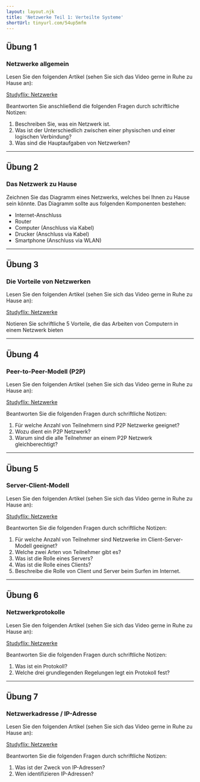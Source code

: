 ```yaml
---
layout: layout.njk
title: 'Netzwerke Teil 1: Verteilte Systeme'
shortUrl: tinyurl.com/54up5mfm
---
```


## Übung 1

### Netzwerke allgemein

Lesen Sie den folgenden Artikel (sehen Sie sich das Video gerne in Ruhe zu Hause an):

[Studyflix: Netzwerke](https://studyflix.de/informatik/netzwerke-5498)

Beantworten Sie anschließend die folgenden Fragen durch schriftliche Notizen:

1. Beschreiben Sie, was ein Netzwerk ist.
2. Was ist der Unterschiedlich zwischen einer physischen und einer logischen Verbindung?
3. Was sind die Hauptaufgaben von Netzwerken?

---

## Übung 2

### Das Netzwerk zu Hause

Zeichnen Sie das Diagramm eines Netzwerks, welches bei Ihnen zu Hause sein könnte. Das Diagramm sollte aus folgenden Komponenten bestehen:

- Internet-Anschluss
- Router
- Computer (Anschluss via Kabel)
- Drucker (Anschluss via Kabel)
- Smartphone (Anschluss via WLAN)

---

## Übung 3

### Die Vorteile von Netzwerken

Lesen Sie den folgenden Artikel (sehen Sie sich das Video gerne in Ruhe zu Hause an):

[Studyflix: Netzwerke](https://studyflix.de/informatik/netzwerke-5498)

Notieren Sie schriftliche 5 Vorteile, die das Arbeiten von Computern in einem Netzwerk bieten

---

## Übung 4

### Peer-to-Peer-Modell (P2P)

Lesen Sie den folgenden Artikel (sehen Sie sich das Video gerne in Ruhe zu Hause an):

[Studyflix: Netzwerke](https://studyflix.de/informatik/netzwerke-5498)

Beantworten Sie die folgenden Fragen durch schriftliche Notizen:

1. Für welche Anzahl von Teilnehmern sind P2P Netzwerke geeignet?
2. Wozu dient ein P2P Netzwerk?
3. Warum sind die alle Teilnehmer an einem P2P Netzwerk gleichberechtigt?

---

## Übung 5

### Server-Client-Modell

Lesen Sie den folgenden Artikel (sehen Sie sich das Video gerne in Ruhe zu Hause an):

[Studyflix: Netzwerke](https://studyflix.de/informatik/netzwerke-5498)

Beantworten Sie die folgenden Fragen durch schriftliche Notizen:

1. Für welche Anzahl von Teilnehmer sind Netzwerke im Client-Server-Modell geeignet?
2. Welche zwei Arten von Teilnehmer gibt es?
3. Was ist die Rolle eines Servers?
4. Was ist die Rolle eines Clients?
5. Beschreibe die Rolle von Client und Server beim Surfen im Internet.

---

## Übung 6

### Netzwerkprotokolle

Lesen Sie den folgenden Artikel (sehen Sie sich das Video gerne in Ruhe zu Hause an):

[Studyflix: Netzwerke](https://studyflix.de/informatik/netzwerke-5498)

Beantworten Sie die folgenden Fragen durch schriftliche Notizen:

1. Was ist ein Protokoll?
2. Welche drei grundlegenden Regelungen legt ein Protokoll fest?

---

## Übung 7

### Netzwerkadresse / IP-Adresse

Lesen Sie den folgenden Artikel (sehen Sie sich das Video gerne in Ruhe zu Hause an):

[Studyflix: Netzwerke](https://studyflix.de/informatik/netzwerke-5498)

Beantworten Sie die folgenden Fragen durch schriftliche Notizen:

1. Was ist der Zweck von IP-Adressen?
2. Wen identifizieren IP-Adressen?
